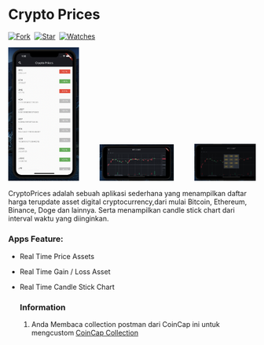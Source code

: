 # Crypto Prices

[![Fork](https://img.shields.io/github/forks/alamsyahh15/Crypto-Prices?style=social)](https://github.com/alamsyahh15/Crypto-Prices/fork)&nbsp; [![Star](https://img.shields.io/github/stars/alamsyahh15/Crypto-Prices?style=social)](https://github.com/alamsyahh15/Crypto-Prices/star)&nbsp; [![Watches](https://img.shields.io/github/watchers/alamsyahh15/Crypto-Prices?style=social)](https://github.com/alamsyahh15/Crypto-Prices/)&nbsp;

<pre>
<img src="screenshot/ss0.png" width="28.5%">     <img src="screenshot/ss1.png" width="30%">     <img src="screenshot/ss2.png" width="30%">
</pre>

CryptoPrices adalah sebuah aplikasi sederhana yang menampilkan daftar harga terupdate asset digital cryptocurrency,dari mulai Bitcoin, Ethereum, Binance, Doge dan lainnya. Serta menampilkan candle stick chart dari interval waktu yang diinginkan.

### Apps Feature:

- Real Time Price Assets
- Real Time Gain / Loss Asset 
- Real Time Candle Stick Chart
 

  ### Information
  1. Anda Membaca collection postman dari CoinCap ini untuk mengcustom <a href="https://docs.coincap.io/#89deffa0-ab03-4e0a-8d92-637a857d2c91">CoinCap Collection</a>
